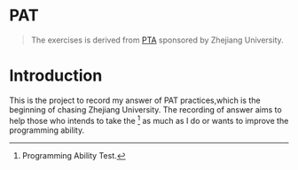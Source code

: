 # PAT

> The exercises is derived from [PTA](https://pintia.cn/problem-sets?tab=0) sponsored by Zhejiang University.

# Introduction
This is the project to record my answer of PAT practices,which is the beginning of chasing Zhejiang University. The recording of answer aims to help those who intends to take the [^PAT] as much as I do or wants to improve the programming ability.  
[^PAT]: Programming Ability Test.